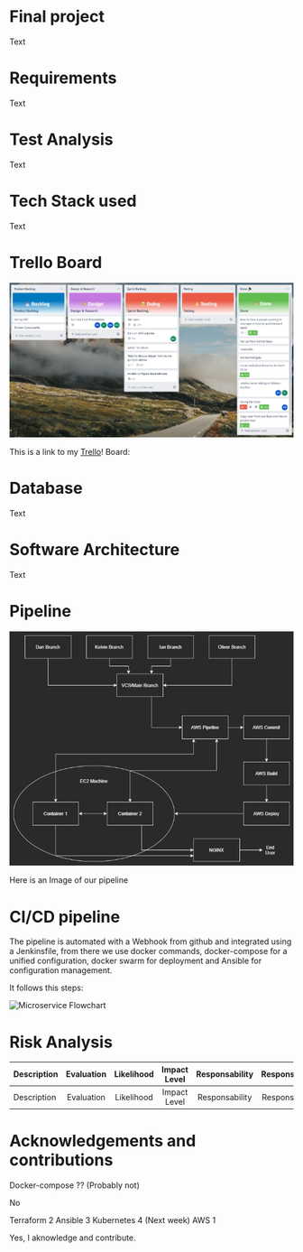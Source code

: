 # Final project

Text

# Requirements

Text

# Test Analysis 

Text

# Tech Stack used

Text

# Trello Board

![My Trello Board](images/TrelloBoard.jpg)

This is a link to my [Trello][MyTrello]! Board:

[MyTrello]: https://trello.com/b/0i1GmcuQ/final-project

# Database 

Text

# Software Architecture

Text

# Pipeline

![Development Pipeline](images/FinalProjectPipeline.jpg)

Here is an Image of our pipeline

# CI/CD pipeline

The pipeline is automated with a Webhook from github and integrated using a Jenkinsfile, from there we use docker commands, docker-compose for a unified configuration, docker swarm for deployment and Ansible for configuration management.<br>

It follows this steps:</p>

![Microservice Flowchart](image.jpg)

# Risk Analysis


| Description |Evaluation| Likelihood  | Impact Level | Responsability |  Response  |  Control Measures  
| :---        | :----:   |  :----:     |  :----:      |  :----:        |  :----:    |---:
| Description |Evaluation| Likelihood  | Impact Level | Responsability |  Response  |  Control Measures  


# Acknowledgements and contributions


Docker-compose ?? (Probably not)

No

Terraform 2
Ansible 3
Kubernetes 4 (Next week) 
AWS 1



Yes, I aknowledge and contribute.
